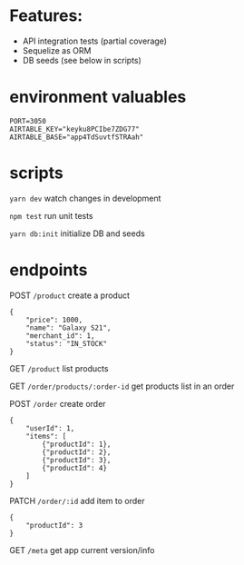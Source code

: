 # Features:
- API integration tests (partial coverage)
- Sequelize as ORM
- DB seeds (see below in scripts)

# environment valuables

```
PORT=3050
AIRTABLE_KEY="keyku8PCIbe7ZDG77"
AIRTABLE_BASE="app4TdSuvtfSTRAah"
```

# scripts
`yarn dev` watch changes in development

`npm test` run unit tests

`yarn db:init` initialize DB and seeds


# endpoints
POST `/product`  create a product
```
{
	"price": 1000,
	"name": "Galaxy S21",
	"merchant_id": 1,
	"status": "IN_STOCK"
}
```

GET `/product`  list products

GET `/order/products/:order-id`  get products list in an order

POST `/order`  create order
```
{
	"userId": 1,
	"items": [
		{"productId": 1},
		{"productId": 2},
		{"productId": 3},
		{"productId": 4}
	]
}
```

PATCH `/order/:id` add item to order
```
{
	"productId": 3
}
```

GET `/meta` get app current version/info